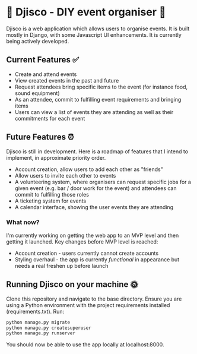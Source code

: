 # 🎈 Djisco - DIY event organiser 🎈

Djisco is a web application which allows users to organise events.  It is built mostly in Django, with some Javascript UI enhancements.  It is currently being actively developed.

## Current Features ✅

- Create and attend events 
- View created events in the past and future
- Request attendees bring specific items to the event (for instance food, sound equipment)
- As an attendee, commit to fulfilling event requirements and bringing items
- Users can view a list of events they are attending as well as their commitments for each event


## Future Features ⏰

Djisco is still in development.  Here is a roadmap of features that I intend to implement, in approximate priority order.

- Account creation, allow users to add each other as "friends"
- Allow users to invite each other to events
- A volunteering system, where organisers can request specific jobs for a given event (e.g. bar / door work for the event) and attendees can commit to fulfilling those roles
- A ticketing system for events 
- A calendar interface, showing the user events they are attending


### What now?

I'm currently working on getting the web app to an MVP level and then getting it launched.  Key changes before MVP level is reached:

- Account creation - users currently cannot create accounts
- Styling overhaul - the app is currently *functional* in appearance  but needs a real freshen up before launch

## Running Djisco on your machine 🌞

Clone this repository and navigate to the base directory. Ensure you are using a Python environment with the project requirements installed (requirements.txt). Run:

```bash
python manage.py migrate
python manage.py createsuperuser
python manage.py runserver
```

You should now be able to use the app locally at localhost:8000. 

  

